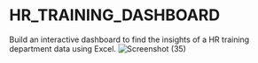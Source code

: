 # HR_TRAINING_DASHBOARD
Build an interactive dashboard to find the insights of a HR training department data using Excel.
![Screenshot (35)](https://github.com/kartikeyeasingh/HR_TRAINING_DASHBOARD/assets/109058853/d0126ebb-5fa6-44f2-8d0c-c4d1b7a19ae7)

